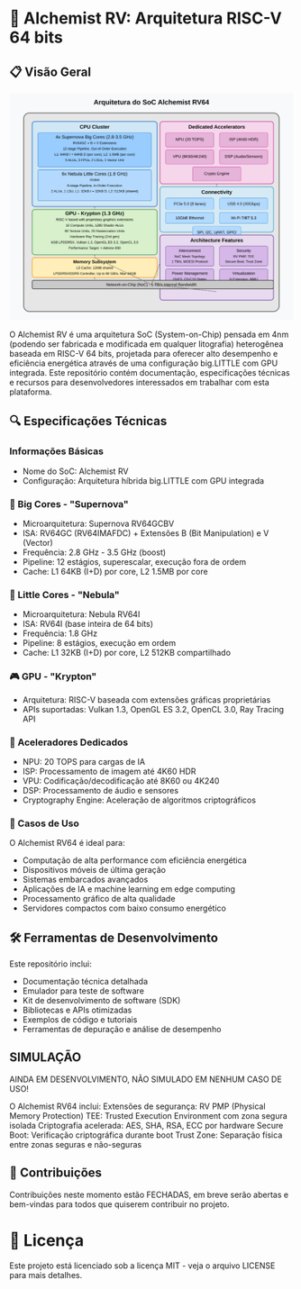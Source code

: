 # 🧪 Alchemist RV: Arquitetura RISC-V 64 bits

## 📋 Visão Geral
![SoC Alchemist RV](./img/alchemist_soc_architecture.svg)

O Alchemist RV é uma arquitetura SoC (System-on-Chip) pensada em 4nm (podendo ser fabricada e modificada em qualquer litografia) heterogênea baseada em RISC-V 64 bits, projetada
para oferecer alto desempenho e eficiência energética através de uma configuração big.LITTLE com GPU
integrada. Este repositório contém documentação, especificações técnicas e recursos para
desenvolvedores interessados em trabalhar com esta plataforma.

## 🔍 Especificações Técnicas
### Informações Básicas
- Nome do SoC: Alchemist RV
- Configuração: Arquitetura híbrida big.LITTLE com GPU integrada

### 🌟 Big Cores - "Supernova"
- Microarquitetura: Supernova RV64GCBV
- ISA: RV64GC (RV64IMAFDC) + Extensões B (Bit Manipulation) e V (Vector)
- Frequência: 2.8 GHz - 3.5 GHz (boost)
- Pipeline: 12 estágios, superescalar, execução fora de ordem
- Cache: L1 64KB (I+D) por core, L2 1.5MB por core

### 💫 Little Cores - "Nebula"
- Microarquitetura: Nebula RV64I
- ISA: RV64I (base inteira de 64 bits)
- Frequência: 1.8 GHz
- Pipeline: 8 estágios, execução em ordem
- Cache: L1 32KB (I+D) por core, L2 512KB compartilhado
  
### 🎮 GPU - "Krypton"
- Arquitetura: RISC-V baseada com extensões gráficas proprietárias
- APIs suportadas: Vulkan 1.3, OpenGL ES 3.2, OpenCL 3.0, Ray Tracing API
  
### 🧠 Aceleradores Dedicados
- NPU: 20 TOPS para cargas de IA
- ISP: Processamento de imagem até 4K60 HDR
- VPU: Codificação/decodificação até 8K60 ou 4K240
- DSP: Processamento de áudio e sensores
- Cryptography Engine: Aceleração de algoritmos criptográficos
  
### 🚀 Casos de Uso
O Alchemist RV64 é ideal para:
- Computação de alta performance com eficiência energética
- Dispositivos móveis de última geração
- Sistemas embarcados avançados
- Aplicações de IA e machine learning em edge computing
- Processamento gráfico de alta qualidade
- Servidores compactos com baixo consumo energético

## 🛠 Ferramentas de Desenvolvimento
Este repositório inclui:
- Documentação técnica detalhada
- Emulador para teste de software
- Kit de desenvolvimento de software (SDK)
- Bibliotecas e APIs otimizadas
- Exemplos de código e tutoriais
- Ferramentas de depuração e análise de desempenho

## SIMULAÇÃO
AINDA EM DESENVOLVIMENTO, NÃO SIMULADO EM NENHUM CASO DE USO!

O Alchemist RV64 inclui:
Extensões de segurança: RV PMP (Physical Memory Protection)
TEE: Trusted Execution Environment com zona segura isolada
Criptografia acelerada: AES, SHA, RSA, ECC por hardware
Secure Boot: Verificação criptográfica durante boot
Trust Zone: Separação física entre zonas seguras e não-seguras
## 👥 Contribuições
Contribuições neste momento estão FECHADAS, em breve serão abertas e bem-vindas para todos que quiserem contribuir no projeto.
# 📄 Licença
Este projeto está licenciado sob a licença MIT - veja o arquivo LICENSE para mais detalhes.
